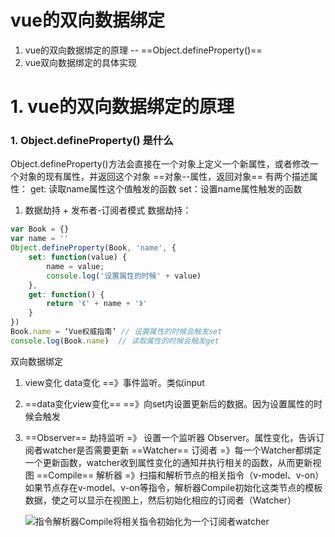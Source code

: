 ﻿# vue的双向数据绑定
1. vue的双向数据绑定的原理
	-- ==Object.defineProperty()==
2. vue双向数据绑定的具体实现

# 1. vue的双向数据绑定的原理
### 1. Object.defineProperty() 是什么
Object.defineProperty()方法会直接在一个对象上定义一个新属性，或者修改一个对象的现有属性，并返回这个对象
==对象--属性，返回对象==
有两个描述属性：
							get: 读取name属性这个值触发的函数
							set：设置name属性触发的函数

1. 数据劫持 + 发布者-订阅者模式
数据劫持：

```javascript
var Book = {}
var name = ''
Object.defineProperty(Book, 'name', {
	set: function(value) {
		name = value;
		console.log('设置属性的时候' + value)
	},
	get: function() {
		return '《' + name + '》'
	}
})
Book.name = ‘Vue权威指南’ // 设置属性的时候会触发set
console.log(Book.name)  // 读取属性的时候会触发get
```

双向数据绑定 
1. view变化 data变化 ==》事件监听。类似input

2.   ==data变化view变化==   ==》向set内设置更新后的数据。因为设置属性的时候会触发

3. ==Observer== 劫持监听 =》 设置一个监听器 Observer。属性变化，告诉订阅者watcher是否需要更新
	==Watcher== 订阅者 =》每一个Watcher都绑定一个更新函数，watcher收到属性变化的通知并执行相关的函数，从而更新视图
	==Compile== 解析器 =》扫描和解析节点的相关指令（v-model、v-on）如果节点存在v-model、v-on等指令，解析器Compile初始化这类节点的模板数据，使之可以显示在视图上，然后初始化相应的订阅者（Watcher）


	![指令解析器Compile将相关指令初始化为一个订阅者watcher](https://img-blog.csdnimg.cn/20191014171515775.png?x-oss-process=image/watermark,type_ZmFuZ3poZW5naGVpdGk,shadow_10,text_aHR0cHM6Ly9ibG9nLmNzZG4ubmV0L0FkYV9sYWtl,size_16,color_FFFFFF,t_70)

